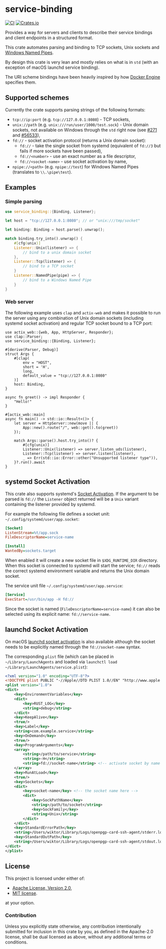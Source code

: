# service-binding

[![CI](https://github.com/wiktor-k/service-binding/actions/workflows/rust.yml/badge.svg)](https://github.com/wiktor-k/service-binding/actions/workflows/rust.yml)
[![Crates.io](https://img.shields.io/crates/v/service-binding)](https://crates.io/crates/service-binding)

Provides a way for servers and clients to describe their service bindings and client endpoints in a structured format.

This crate automates parsing and binding to TCP sockets, Unix sockets and [Windows Named Pipes][WNP].

[WNP]: https://learn.microsoft.com/en-us/windows/win32/ipc/named-pipes

By design this crate is very lean and mostly relies on what is in `std` (with an exception of macOS launchd service binding).

The URI scheme bindings have been heavily inspired by how [Docker Engine] specifies them.

[Docker Engine]: https://docs.docker.com/desktop/faqs/general/#how-do-i-connect-to-the-remote-docker-engine-api

## Supported schemes

Currently the crate supports parsing strings of the following formats:

- `tcp://ip:port` (e.g. `tcp://127.0.0.1:8080`) - TCP sockets,
- `unix://path` (e.g. `unix:///run/user/1000/test.sock`) - Unix domain sockets, not available on Windows through the `std` right now (see [#271] and [#56533]),
- `fd://` - socket activation protocol (returns a Unix domain socket):
  - `fd://` - take the single socket from systemd (equivalent of `fd://3` but fails if more sockets have been passed),
  - `fd://<number>` - use an exact number as a file descriptor,
  - `fd://<socket-name>` - use socket activation by name,
- `npipe://<path>` (e.g. `npipe://test`) for Windows Named Pipes (translates to `\\.\pipe\test`).

[#271]: https://github.com/rust-lang/libs-team/issues/271
[#56533]: https://github.com/rust-lang/rust/issues/56533

## Examples

### Simple parsing

```rust
use service_binding::{Binding, Listener};

let host = "tcp://127.0.0.1:8080"; // or "unix:///tmp/socket"

let binding: Binding = host.parse().unwrap();

match binding.try_into().unwrap() {
    #[cfg(unix)]
    Listener::Unix(listener) => {
        // bind to a unix domain socket
    },
    Listener::Tcp(listener) => {
        // bind to a TCP socket
    }
    Listener::NamedPipe(pipe) => {
        // bind to a Windows Named Pipe
    }
}
```

### Web server

The following example uses `clap` and `actix-web` and makes it
possible to run the server using any combination of Unix domain
sockets (including systemd socket activation) and regular TCP socket
bound to a TCP port:

```rust,no_run
use actix_web::{web, App, HttpServer, Responder};
use clap::Parser;
use service_binding::{Binding, Listener};

#[derive(Parser, Debug)]
struct Args {
    #[clap(
        env = "HOST",
        short = 'H',
        long,
        default_value = "tcp://127.0.0.1:8080"
    )]
    host: Binding,
}

async fn greet() -> impl Responder {
    "Hello!"
}

#[actix_web::main]
async fn main() -> std::io::Result<()> {
    let server = HttpServer::new(move || {
        App::new().route("/", web::get().to(greet))
    });

    match Args::parse().host.try_into()? {
        #[cfg(unix)]
        Listener::Unix(listener) => server.listen_uds(listener),
        Listener::Tcp(listener) => server.listen(listener),
        _ => Err(std::io::Error::other("Unsupported listener type")),
    }?.run().await
}
```

## systemd Socket Activation

This crate also supports systemd's [Socket Activation][]. If the
argument to be parsed is `fd://` the `Listener` object returned will
be a `Unix` variant containing the listener provided by systemd.

[Socket Activation]: https://0pointer.de/blog/projects/socket-activation.html

For example the following file defines a socket unit:
`~/.config/systemd/user/app.socket`:

```ini
[Socket]
ListenStream=%t/app.sock
FileDescriptorName=service-name

[Install]
WantedBy=sockets.target
```

When enabled it will create a new socket file in `$XDG_RUNTIME_DIR`
directory. When this socket is connected to systemd will start the
service; `fd://` reads the correct systemd environment variable and
returns the Unix domain socket.

The service unit file `~/.config/systemd/user/app.service`:

```ini
[Service]
ExecStart=/usr/bin/app -H fd://
```

Since the socket is named (`FileDescriptorName=service-name`) it can
also be selected using its explicit name: `fd://service-name`.

## launchd Socket Activation

On macOS [launchd socket activation][LSA] is also available although the socket
needs to be explicitly named through the `fd://socket-name` syntax.

[LSA]: https://developer.apple.com/library/archive/documentation/MacOSX/Conceptual/BPSystemStartup/Chapters/CreatingLaunchdJobs.html

The corresponding `plist` file (which can be placed in `~/Library/LaunchAgents`
and loaded via `launchctl load ~/Library/LaunchAgents/service.plist`):

```xml
<?xml version="1.0" encoding="UTF-8"?>
<!DOCTYPE plist PUBLIC "-//Apple//DTD PLIST 1.0//EN" "http://www.apple.com/DTDs/PropertyList-1.0.dtd">
<plist version="1.0">
<dict>
	<key>EnvironmentVariables</key>
	<dict>
		<key>RUST_LOG</key>
		<string>debug</string>
	</dict>
	<key>KeepAlive</key>
	<true/>
	<key>Label</key>
	<string>com.example.service</string>
	<key>OnDemand</key>
	<true/>
	<key>ProgramArguments</key>
	<array>
		<string>/path/to/service</string>
		<string>-H</string>
		<string>fd://socket-name</string> <!-- activate socket by name -->
	</array>
	<key>RunAtLoad</key>
	<true/>
	<key>Sockets</key>
	<dict>
		<key>socket-name</key> <!-- the socket name here -->
		<dict>
			<key>SockPathName</key>
			<string>/path/to/socket</string>
			<key>SockFamily</key>
			<string>Unix</string>
		</dict>
	</dict>
	<key>StandardErrorPath</key>
	<string>/Users/wiktor/Library/Logs/openpgp-card-ssh-agent/stderr.log</string>
	<key>StandardOutPath</key>
	<string>/Users/wiktor/Library/Logs/openpgp-card-ssh-agent/stdout.log</string>
</dict>
</plist>
```

## License

This project is licensed under either of:

  - [Apache License, Version 2.0](https://www.apache.org/licenses/LICENSE-2.0),
  - [MIT license](https://opensource.org/licenses/MIT).

at your option.

### Contribution

Unless you explicitly state otherwise, any contribution intentionally
submitted for inclusion in this crate by you, as defined in the
Apache-2.0 license, shall be dual licensed as above, without any
additional terms or conditions.
